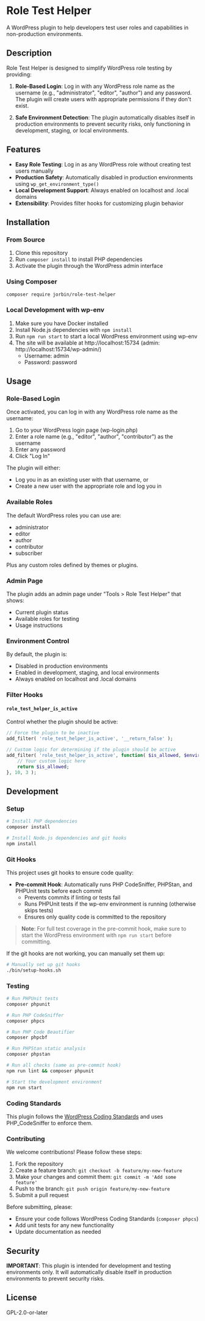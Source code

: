 # Role Test Helper

A WordPress plugin to help developers test user roles and capabilities in non-production environments.

## Description

Role Test Helper is designed to simplify WordPress role testing by providing:

1. **Role-Based Login**: Log in with any WordPress role name as the username (e.g., "administrator", "editor", "author") and any password. The plugin will create users with appropriate permissions if they don't exist.

2. **Safe Environment Detection**: The plugin automatically disables itself in production environments to prevent security risks, only functioning in development, staging, or local environments.

## Features

- **Easy Role Testing**: Log in as any WordPress role without creating test users manually
- **Production Safety**: Automatically disabled in production environments using `wp_get_environment_type()`
- **Local Development Support**: Always enabled on localhost and .local domains
- **Extensibility**: Provides filter hooks for customizing plugin behavior

## Installation

### From Source

1. Clone this repository
2. Run `composer install` to install PHP dependencies
3. Activate the plugin through the WordPress admin interface

### Using Composer

```bash
composer require jorbin/role-test-helper
```

### Local Development with wp-env

1. Make sure you have Docker installed
2. Install Node.js dependencies with `npm install`
3. Run `npm run start` to start a local WordPress environment using wp-env
4. The site will be available at http://localhost:15734 (admin: http://localhost:15734/wp-admin/)
   - Username: admin
   - Password: password

## Usage

### Role-Based Login

Once activated, you can log in with any WordPress role name as the username:

1. Go to your WordPress login page (wp-login.php)
2. Enter a role name (e.g., "editor", "author", "contributor") as the username
3. Enter any password
4. Click "Log In"

The plugin will either:
- Log you in as an existing user with that username, or
- Create a new user with the appropriate role and log you in

### Available Roles

The default WordPress roles you can use are:
- administrator
- editor
- author
- contributor
- subscriber

Plus any custom roles defined by themes or plugins.

### Admin Page

The plugin adds an admin page under "Tools > Role Test Helper" that shows:
- Current plugin status
- Available roles for testing
- Usage instructions

### Environment Control

By default, the plugin is:
- Disabled in production environments
- Enabled in development, staging, and local environments
- Always enabled on localhost and .local domains

### Filter Hooks

#### `role_test_helper_is_active`

Control whether the plugin should be active:

```php
// Force the plugin to be inactive
add_filter( 'role_test_helper_is_active', '__return_false' );

// Custom logic for determining if the plugin should be active
add_filter( 'role_test_helper_is_active', function( $is_allowed, $environment_type, $site_url ) {
    // Your custom logic here
    return $is_allowed;
}, 10, 3 );
```

## Development

### Setup

```bash
# Install PHP dependencies
composer install

# Install Node.js dependencies and git hooks
npm install
```

### Git Hooks

This project uses git hooks to ensure code quality:

- **Pre-commit Hook**: Automatically runs PHP CodeSniffer, PHPStan, and PHPUnit tests before each commit
  - Prevents commits if linting or tests fail
  - Runs PHPUnit tests if the wp-env environment is running (otherwise skips tests)
  - Ensures only quality code is committed to the repository

> **Note**: For full test coverage in the pre-commit hook, make sure to start the WordPress environment with `npm run start` before committing.

If the git hooks are not working, you can manually set them up:

```bash
# Manually set up git hooks
./bin/setup-hooks.sh
```

### Testing

```bash
# Run PHPUnit tests
composer phpunit

# Run PHP CodeSniffer
composer phpcs

# Run PHP Code Beautifier
composer phpcbf

# Run PHPStan static analysis
composer phpstan

# Run all checks (same as pre-commit hook)
npm run lint && composer phpunit

# Start the development environment
npm run start
```

### Coding Standards

This plugin follows the [WordPress Coding Standards](https://developer.wordpress.org/coding-standards/wordpress-coding-standards/) and uses PHP_CodeSniffer to enforce them.

### Contributing

We welcome contributions! Please follow these steps:

1. Fork the repository
2. Create a feature branch: `git checkout -b feature/my-new-feature`
3. Make your changes and commit them: `git commit -m 'Add some feature'`
4. Push to the branch: `git push origin feature/my-new-feature`
5. Submit a pull request

Before submitting, please:
- Ensure your code follows WordPress Coding Standards (`composer phpcs`)
- Add unit tests for any new functionality
- Update documentation as needed

## Security

**IMPORTANT**: This plugin is intended for development and testing environments only. It will automatically disable itself in production environments to prevent security risks.

## License

GPL-2.0-or-later